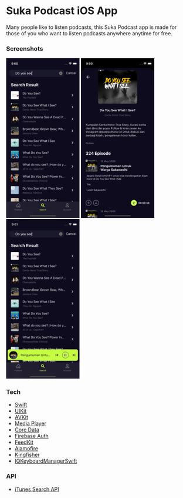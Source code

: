 # Suka Podcast iOS App #
Many people like to listen podcasts, this Suka Podcast app is made for those of you who want to listen podcasts anywhere anytime for free.

### Screenshots ###
<img src="Screenshots/1.png" width="200"> <img src="Screenshots/2.png" width="200"> <img src="Screenshots/3.png" width="200">

### Tech ###
* [Swift](https://developer.apple.com/swift/)
* [UIKit](https://developer.apple.com/documentation/uikit)
* [AVKit](https://developer.apple.com/documentation/avkit)
* [Media Player](https://developer.apple.com/documentation/mediaplayer)
* [Core Data](https://developer.apple.com/documentation/coredata)
* [Firebase Auth](https://firebase.google.com)
* [FeedKit](https://github.com/nmdias/FeedKit)
* [Alamofire](https://github.com/Alamofire/Alamofire)
* [Kingfisher](https://github.com/onevcat/Kingfisher)
* [IQKeyboardManagerSwift](https://github.com/hackiftekhar/IQKeyboardManager)

### API ###
* [iTunes Search API](https://developer.apple.com/library/archive/documentation/AudioVideo/Conceptual/iTuneSearchAPI/index.html#//apple_ref/doc/uid/TP40017632-CH3-SW1)
